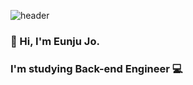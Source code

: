 ![header](https://capsule-render.vercel.app/api?type=slice&color=auto&height=250&section=header&text=EunJu's%20Github&fontSize=80)
### 👋 Hi, I'm Eunju Jo. 
### I'm studying Back-end Engineer 💻


